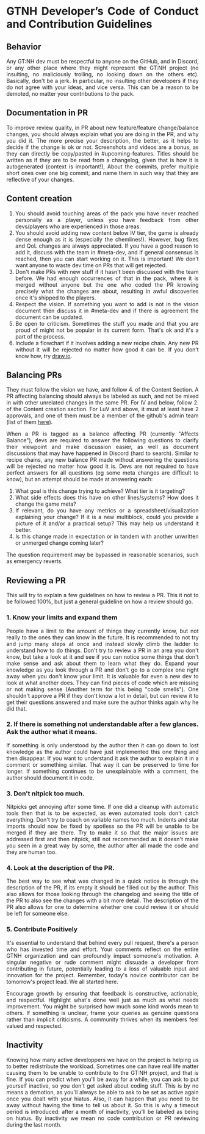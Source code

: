 <div align="justify">

# GTNH Developer’s Code of Conduct and Contribution Guidelines

## Behavior
Any GT:NH dev must be respectful to anyone on the GitHub, and in Discord, or any other place where they might represent the GT:NH project (no insulting, no maliciously trolling, no looking down on the others etc). Basically, don't be a jerk. In particular, no insulting other developers if they do not agree with your ideas, and vice versa. This can be a reason to be demoted, no matter your contributions to the pack.

## Documentation in PR
To improve review quality, in PR about new feature/feature change/balance changes, you should always explain what you are doing in the PR, and why you did it. The more precise your description, the better, as it helps to decide if the change is ok or not. Screenshots and videos are a bonus, as they can directly be copy/pasted in #upcoming-features. Titles should be written as if they are to be read from a changelog, given that is how it is autogenerated (context is important!), About the commits, prefer multiple short ones over one big commit, and name them in such way that they are reflective of your changes.

## Content creation
1) You should avoid touching areas of the pack you have never reached personally as a player, unless you have feedback from other devs/players who are experienced in those areas.
2) You should avoid adding new content below IV tier, the game is already dense enough as it is (especially the chemlines!). However, bug fixes and QoL changes are always appreciated. If you have a good reason to add it, discuss with the team in #meta-dev, and if general consensus is reached, then you can start working on it. This is important! We don’t want anyone to waste dev time on PRs that will get rejected.
3) Don't make PRs with new stuff if it hasn't been discussed with the team before. We had enough occurrences of that in the pack, where it is merged without anyone but the one who coded the PR knowing precisely what the changes are about, resulting in awful discoveries once it's shipped to the players.
4) Respect the vision. If something you want to add is not in the vision document then discuss it in #meta-dev and if there is agreement the document can be updated.
5) Be open to criticism. Sometimes the stuff you made and that you are proud of might not be popular in its current form. That's ok and it's a part of the process.
6) Include a flowchart if it involves adding a new recipe chain. Any new PR without it will be rejected no matter how good it can be. If you don’t know how, try [draw.io](https://draw.io).

## Balancing PRs
They must follow the vision we have, and follow 4. of the Content Section. A PR affecting balancing should always be labeled as such, and not be mixed in with other unrelated changes in the same PR. For IV and below, follow 2. of the Content creation section. For LuV and above, it must at least have 2 approvals, and one of them must be a member of the github's admin team (list of them [here](https://github.com/orgs/GTNewHorizons/teams/admin)).

When a PR is tagged as a balance affecting PR (currently "Affects Balance"), devs are required to answer the following questions to clarify their viewpoint and make discussion easier, as well as document discussions that may have happened in Discord (hard to search). Similar to recipe chains, any new balance PR made without answering the questions will be rejected no matter how good it is. Devs are not required to have perfect answers for all questions (eg some meta changes are difficult to know), but an attempt should be made at answering each:
1. What goal is this change trying to achieve? What tier is it targeting?
2. What side effects does this have on other lines/systems? How does it change the game meta?
3. If relevant, do you have any metrics or a spreadsheet/visualization explaining your change? If it is a new multiblock, could you provide a picture of it and/or a practical setup? This may help us understand it better.
4. Is this change made in expectation or in tandem with another unwritten or unmerged change coming later?

The question requirement may be bypassed in reasonable scenarios, such as emergency reverts.

## Reviewing a PR
This will try to explain a few guidelines on how to review a PR. This it not to be followed 100%, but just a general guideline on how a review should go.

### 1. Know your limits and expand them
People have a limit to the amount of things they currently know, but not really to the ones they can know in the future. It is recommended to not try and jump many steps at once and instead slowly climb the ladder to understand how to do things. Don't try to review a PR in an area you don't know, but take a look at it and see if you can notice some things that don't make sense and ask about them to learn what they do. Expand your knowledge as you look through a PR and don't go to a complex one right away when you don't know your limit. It is valuable for even a new dev to look at what another does. They can find pieces of code which are missing or not making sense (Another term for this being "code smells"). One shouldn't approve a PR if they don't know a lot in detail, but can review it to get their questions answered and make sure the author thinks again why he did that.

### 2. If there is something not understandable after a few glances. Ask the author what it means.
If something is only understood by the author then it can go down to lost knowledge as the author could have just implemented this one thing and then disappear. If you want to understand it ask the author to explain it in a comment or something similar. That way it can be preserved to time for longer. If something continues to be unexplainable with a comment, the author should document it in code. 

### 3. Don't nitpick too much.
Nitpicks get annoying after some time. If one did a cleanup with automatic tools then that is to be expected, as even automated tools don't catch everything. Don't try to coach on variable names too much. Indents and star imports should now be fixed by spotless so the PR will be unable to be merged if they are there. Try to make it so that the major issues are addressed first and then nitpick, still not recommended as it doesn't make you seen in a great way by some, the author after all made the code and they are human too.

### 4. Look at the description of the PR.
The best way to see what was changed in a quick notice is through the description of the PR, if its empty it should be filled out by the author. This also allows for those looking through the changelog and seeing the title of the PR to also see the changes with a bit more detail. The description of the PR also allows for one to determine whether one could review it or should be left for someone else. 

### 5. Contribute Positively
It's essential to understand that behind every pull request, there's a person who has invested time and effort. Your comments reflect on the entire GTNH organization and can profoundly impact someone's motivation. A singular negative or rude comment might dissuade a developer from contributing in future, potentially leading to a loss of valuable input and innovation for the project. Remember, today's novice contributor can be tomorrow's project lead. We all started here.

Encourage growth by ensuring that feedback is constructive, actionable, and respectful. Highlight what's done well just as much as what needs improvement. You might be surprised how much some kind words mean to others. If something is unclear, frame your queries as genuine questions rather than implicit criticisms. A community thrives when its members feel valued and respected.

## Inactivity
Knowing how many active developpers we have on the project is helping us to better redistribute the workload. Sometimes one can have real life matter causing them to be unable to contribute to the GT:NH project, and that is fine. If you can predict when you'll be away for a while, you can ask to put yourself inactive, so you don't get asked about coding stuff. This is by no means a demotion, as you'll always be able to ask to be set as active again once you dealt with your hiatus. Also, it can happen that you need to be away without having the time to tell us about it. So this is why a timeout period is introduced: after a month of inactivity, you'll be labeled as being on hiatus. By inactivity we mean no code contribution or PR reviewing during the last month.
</div>

